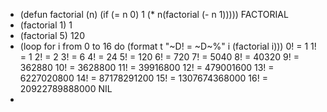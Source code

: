 * (defun factorial (n)
(if (= n 0)
1
(* n(factorial (- n 1)))))
FACTORIAL
* (factorial 1)
1
* (factorial 5)
120
* (loop for i from 0 to 16
do (format t "~D! = ~D~%" i (factorial i)))
0! = 1
1! = 1
2! = 2
3! = 6
4! = 24
5! = 120
6! = 720
7! = 5040
8! = 40320
9! = 362880
10! = 3628800
11! = 39916800
12! = 479001600
13! = 6227020800
14! = 87178291200
15! = 1307674368000
16! = 20922789888000
NIL
*